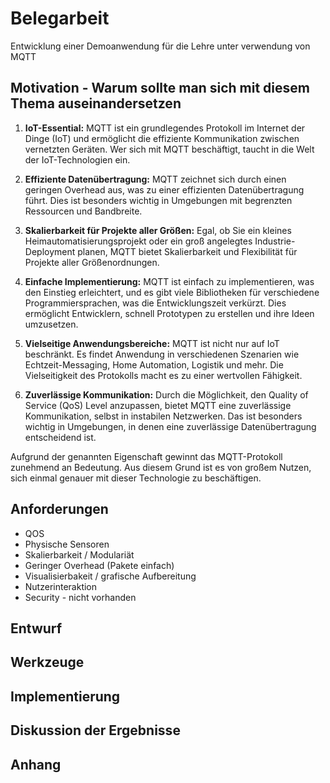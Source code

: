 # Belegarbeit
Entwicklung einer Demoanwendung für die Lehre unter verwendung von MQTT

## Motivation - Warum sollte man sich mit diesem Thema auseinandersetzen
1. **IoT-Essential:**
   MQTT ist ein grundlegendes Protokoll im Internet der Dinge (IoT) und ermöglicht die effiziente Kommunikation zwischen vernetzten Geräten. Wer sich mit MQTT beschäftigt, taucht in die Welt der IoT-Technologien ein.

2. **Effiziente Datenübertragung:**
   MQTT zeichnet sich durch einen geringen Overhead aus, was zu einer effizienten Datenübertragung führt. Dies ist besonders wichtig in Umgebungen mit begrenzten Ressourcen und Bandbreite.

3. **Skalierbarkeit für Projekte aller Größen:**
   Egal, ob Sie ein kleines Heimautomatisierungsprojekt oder ein groß angelegtes Industrie-Deployment planen, MQTT bietet Skalierbarkeit und Flexibilität für Projekte aller Größenordnungen.

4. **Einfache Implementierung:**
   MQTT ist einfach zu implementieren, was den Einstieg erleichtert, und es gibt viele Bibliotheken für verschiedene Programmiersprachen, was die Entwicklungszeit verkürzt. Dies ermöglicht Entwicklern, schnell Prototypen zu erstellen und ihre Ideen umzusetzen.

5. **Vielseitige Anwendungsbereiche:**
   MQTT ist nicht nur auf IoT beschränkt. Es findet Anwendung in verschiedenen Szenarien wie Echtzeit-Messaging, Home Automation, Logistik und mehr. Die Vielseitigkeit des Protokolls macht es zu einer wertvollen Fähigkeit.

6. **Zuverlässige Kommunikation:**
   Durch die Möglichkeit, den Quality of Service (QoS) Level anzupassen, bietet MQTT eine zuverlässige Kommunikation, selbst in instabilen Netzwerken. Das ist besonders wichtig in Umgebungen, in denen eine zuverlässige Datenübertragung entscheidend ist.

Aufgrund der genannten Eigenschaft gewinnt das MQTT-Protokoll zunehmend an Bedeutung. Aus diesem Grund ist es von großem Nutzen, sich einmal genauer mit dieser Technologie zu beschäftigen.

## Anforderungen
- QOS
- Physische Sensoren
- Skalierbarkeit / Modulariät
- Geringer Overhead (Pakete einfach)
- Visualisierbakeit / grafische Aufbereitung
- Nutzerinteraktion
- Security - nicht vorhanden

## Entwurf

## Werkzeuge

## Implementierung

## Diskussion der Ergebnisse

## Anhang
